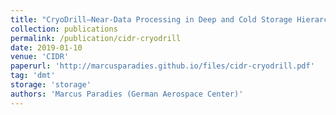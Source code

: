 ```yaml
---
title: "CryoDrill—Near-Data Processing in Deep and Cold Storage Hierarchies"
collection: publications
permalink: /publication/cidr-cryodrill
date: 2019-01-10
venue: 'CIDR'
paperurl: 'http://marcusparadies.github.io/files/cidr-cryodrill.pdf'
tag: 'dmt'
storage: 'storage'
authors: 'Marcus Paradies (German Aerospace Center)'
---
```


